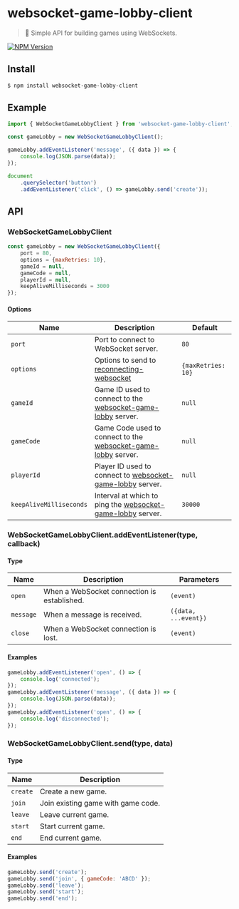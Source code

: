# websocket-game-lobby-client

> 🔧 Simple API for building games using WebSockets.

[![NPM Version](http://img.shields.io/npm/v/websocket-game-lobby-client.svg?style=flat)](https://www.npmjs.org/package/websocket-game-lobby-client)

## Install

```bash
$ npm install websocket-game-lobby-client
```

## Example

```javascript
import { WebSocketGameLobbyClient } from 'websocket-game-lobby-client';

const gameLobby = new WebSocketGameLobbyClient();

gameLobby.addEventListener('message', ({ data }) => {
    console.log(JSON.parse(data));
});

document
    .querySelector('button')
    .addEventListener('click', () => gameLobby.send('create'));
```

## API

### WebSocketGameLobbyClient

```javascript
const gameLobby = new WebSocketGameLobbyClient({
    port = 80,
    options = {maxRetries: 10},
    gameId = null,
    gameCode = null,
    playerId = null,
    keepAliveMilliseconds = 3000
});
```

#### Options

| Name                    | Description                                                                                                      | Default            |
| ----------------------- | ---------------------------------------------------------------------------------------------------------------- | ------------------ |
| `port`                  | Port to connect to WebSocket server.                                                                             | `80`               |
| `options`               | Options to send to [reconnecting-websocket](https://github.com/pladaria/reconnecting-websocket)                  | `{maxRetries: 10}` |
| `gameId`                | Game ID used to connect to the [websocket-game-lobby](https://github.com/neogeek/websocket-game-lobby) server.   | `null`             |
| `gameCode`              | Game Code used to connect to the [websocket-game-lobby](https://github.com/neogeek/websocket-game-lobby) server. | `null`             |
| `playerId`              | Player ID used to connect to [websocket-game-lobby](https://github.com/neogeek/websocket-game-lobby) server.     | `null`             |
| `keepAliveMilliseconds` | Interval at which to ping the [websocket-game-lobby](https://github.com/neogeek/websocket-game-lobby) server.    | `30000`            |

### WebSocketGameLobbyClient.addEventListener(type, callback)

#### Type

| Name      | Description                                 | Parameters           |
| --------- | ------------------------------------------- | -------------------- |
| `open`    | When a WebSocket connection is established. | `(event)`            |
| `message` | When a message is received.                 | `({data, ...event})` |
| `close`   | When a WebSocket connection is lost.        | `(event)`            |

#### Examples

```javascript
gameLobby.addEventListener('open', () => {
    console.log('connected');
});
gameLobby.addEventListener('message', ({ data }) => {
    console.log(JSON.parse(data));
});
gameLobby.addEventListener('open', () => {
    console.log('disconnected');
});
```

### WebSocketGameLobbyClient.send(type, data)

#### Type

| Name     | Description                        |
| -------- | ---------------------------------- |
| `create` | Create a new game.                 |
| `join`   | Join existing game with game code. |
| `leave`  | Leave current game.                |
| `start`  | Start current game.                |
| `end`    | End current game.                  |

#### Examples

```javascript
gameLobby.send('create');
gameLobby.send('join', { gameCode: 'ABCD' });
gameLobby.send('leave');
gameLobby.send('start');
gameLobby.send('end');
```
